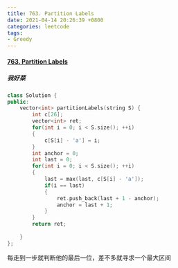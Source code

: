 ```yaml
---
title: 763. Partition Labels
date: 2021-04-14 20:26:39 +0800
categories: leetcode
tags: 
- Greedy
---
```

#### [763. Partition Labels](https://leetcode.com/problems/partition-labels/)

##### 我好菜
```c++
class Solution {
public:
    vector<int> partitionLabels(string S) {
        int c[26];
        vector<int> ret;
        for(int i = 0; i < S.size(); ++i)
        {
            c[S[i] - 'a'] = i;
        }
        int anchor = 0;
        int last = 0;
        for(int i = 0; i < S.size(); ++i)
        {
            last = max(last, c[S[i] - 'a']);
            if(i == last)
            {
                ret.push_back(last + 1 - anchor);
                anchor = last + 1;
            }
        }
        return ret;
        
    }
};
```
每走到一步就判断他的最后一位，差不多就寻求一个最大区间
